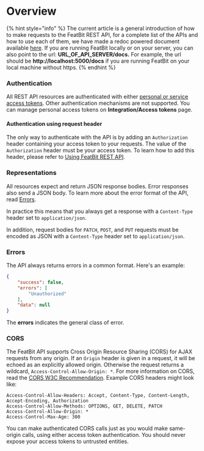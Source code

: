 # Overview

{% hint style="info" %}
The current article is a general introduction of how to make requests to the FeatBit REST API, for a complete list of the APIs and how to use each of them, we have made a redoc powered document available [here](https://featbit-tio-eu-api.azurewebsites.net/docs/index.html). If you are running FeatBit locally or on your server, you can also point to the url: **URL\_OF\_API\_SERVER/docs.** For example, the url should be **http://localhost:5000/docs** if you are running FeatBit on your local machine without https.
{% endhint %}

### Authentication

All REST API resources are authenticated with either [personal or service access tokens](../integrations/api-access-tokens.md). Other authentication mechanisms are not supported. You can manage personal access tokens on **Integration/Access tokens** page.

#### Authentication using request header <a href="#authentication-using-request-header" id="authentication-using-request-header"></a>

The only way to authenticate with the API is by adding an `Authorization` header containing your access token to your requests. The value of the `Authorization` header must be your access token. To learn how to add this header, please refer to [Using FeatBit REST API](using-featbit-rest-api.md).

### Representations

All resources expect and return JSON response bodies. Error responses also send a JSON body. To learn more about the error format of the API, read [Errors](overview.md#errors).

In practice this means that you always get a response with a `Content-Type` header set to `application/json`.

In addition, request bodies for `PATCH`, `POST`, and `PUT` requests must be encoded as JSON with a `Content-Type` header set to `application/json`.

### Errors

The API always returns errors in a common format. Here's an example:

```json
{
    "success": false,
    "errors": [
        "Unauthorized"
    ],
    "data": null
}
```

The **errors** indicates the general class of error.&#x20;

### CORS

The FeatBit API supports Cross Origin Resource Sharing (CORS) for AJAX requests from any origin. If an `Origin` header is given in a request, it will be echoed as an explicitly allowed origin. Otherwise the request returns a wildcard, `Access-Control-Allow-Origin: *`. For more information on CORS, read the [CORS W3C Recommendation](http://www.w3.org/TR/cors). Example CORS headers might look like:

```
Access-Control-Allow-Headers: Accept, Content-Type, Content-Length, Accept-Encoding, Authorization
Access-Control-Allow-Methods: OPTIONS, GET, DELETE, PATCH
Access-Control-Allow-Origin: *
Access-Control-Max-Age: 300
```

You can make authenticated CORS calls just as you would make same-origin calls, using either access token authentication. You should never expose your access tokens to untrusted entities.
